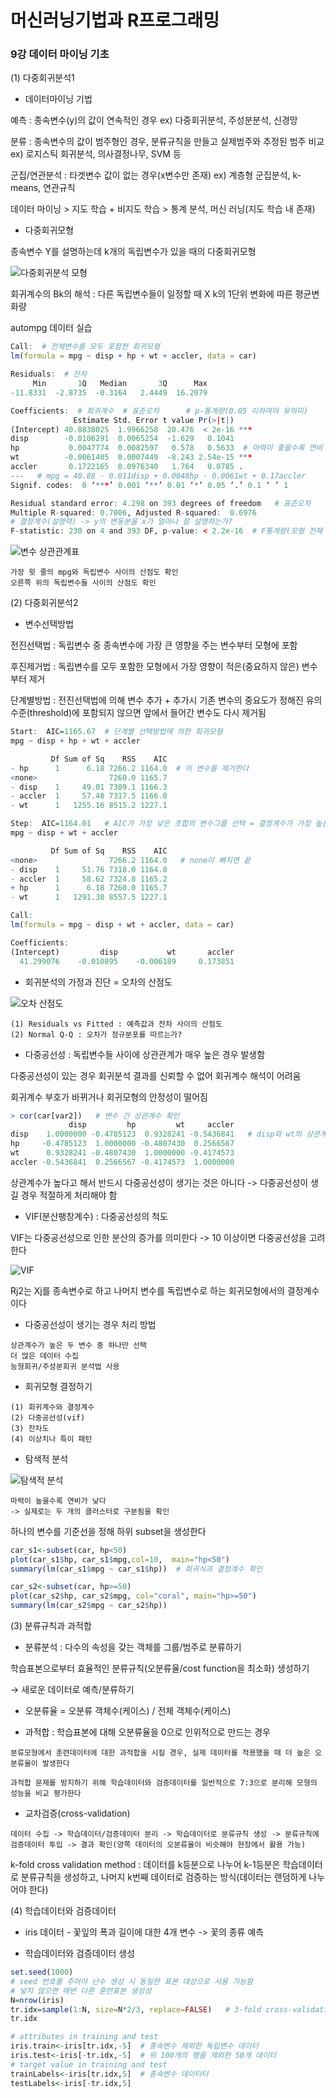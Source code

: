 # 머신러닝기법과 R프로그래밍



### 9강 데이터 마이닝 기초



(1) 다중회귀분석1



* 데이터마이닝 기법

예측 : 종속변수(y)의 값이 연속적인 경우 ex) 다중회귀분석, 주성분분석, 신경망

분류 : 종속변수의 값이 범주형인 경우, 분류규칙을 만들고 실제범주와 추정된 범주 비교  ex) 로지스틱 회귀분석, 의사결정나무, SVM 등



군집/연관분석 : 타겟변수 값이 없는 경우(x변수만 존재) ex) 계층형 군집분석, k-means, 연관규칙



데이터 마이닝 > 지도 학습 + 비지도 학습 > 통계 분석, 머신 러닝(지도 학습 내 존재)



* 다중회귀모형

종속변수 Y를 설명하는데 k개의 독립변수가 있을 때의 다중회귀모형

![다중회귀분석 모형](https://user-images.githubusercontent.com/43332543/58453489-58e3b780-8156-11e9-8403-678adaaf74cd.PNG)

회귀계수의 Bk의 해석 : 다른 독립변수들이 일정할 때 X k의 1단위 변화에 따른 평균변화량



autompg 데이터 실습



```R
Call:  # 전체변수를 모두 포함한 회귀모형
lm(formula = mpg ~ disp + hp + wt + accler, data = car)  

Residuals:  # 잔차
     Min       1Q   Median       3Q      Max 
-11.8331  -2.8735  -0.3164   2.4449  16.2079 

Coefficients:  # 회귀계수  # 표준오차      # p-통계량(0.05 이하여야 유의미)
              Estimate Std. Error t value Pr(>|t|)    
(Intercept) 40.8838025  1.9966258  20.476  < 2e-16 ***
disp        -0.0106291  0.0065254  -1.629   0.1041 
hp           0.0047774  0.0082597   0.578   0.5633  # 마력이 좋을수록 연비 좋음???
wt          -0.0061405  0.0007449  -8.243 2.54e-15 ***
accler       0.1722165  0.0976340   1.764   0.0785 .  
---   # mpg = 40.88 - 0.011disp + 0.0048hp - 0.0061wt + 0.17accler
Signif. codes:  0 ‘***’ 0.001 ‘**’ 0.01 ‘*’ 0.05 ‘.’ 0.1 ‘ ’ 1

Residual standard error: 4.298 on 393 degrees of freedom   # 표준오차
Multiple R-squared: 0.7006, Adjusted R-squared:  0.6976
# 결정계수(설명력) -> y의 변동분을 x가 얼마나 잘 설명하는가?
F-statistic: 230 on 4 and 393 DF, p-value: < 2.2e-16  # F통계량(모형 전체 적합도)
```





![변수 상관관계표](https://user-images.githubusercontent.com/43332543/58453277-77957e80-8155-11e9-8acb-2f6370f31f11.png)

```
가장 윗 줄의 mpg와 독립변수 사이의 산점도 확인
오른쪽 위의 독립변수들 사이의 산점도 확인
```





(2) 다중회귀분석2



* 변수선택방법

전진선택법 : 독립변수 중 종속변수에 가장 큰 영향을 주는 변수부터 모형에 포함

후진제거법 : 독립변수를 모두 포함한 모형에서 가장 영향이 적은(중요하지 않은) 변수부터 제거

단계별방법 : 전진선택법에 의해 변수 추가 + 추가시 기존 변수의 중요도가 정해진 유의수준(threshold)에 포함되지 않으면 앞에서 들어간 변수도 다시 제거됨



```R
Start:  AIC=1165.67  # 단계별 선택방법에 의한 회귀모형
mpg ~ disp + hp + wt + accler

         Df Sum of Sq    RSS    AIC  
- hp      1      6.18 7266.2 1164.0  # 이 변수를 제거한다
<none>                7260.0 1165.7
- disp    1     49.01 7309.1 1166.3
- accler  1     57.48 7317.5 1166.8
- wt      1   1255.16 8515.2 1227.1

Step:  AIC=1164.01   # AIC가 가장 낮은 조합의 변수그룹 선택 = 결정계수가 가장 높은 조합
mpg ~ disp + wt + accler

         Df Sum of Sq    RSS    AIC
<none>                7266.2 1164.0   # none이 빠지면 끝
- disp    1     51.76 7318.0 1164.8
- accler  1     58.62 7324.8 1165.2
+ hp      1      6.18 7260.0 1165.7
- wt      1   1291.30 8557.5 1227.1

Call:
lm(formula = mpg ~ disp + wt + accler, data = car)

Coefficients:
(Intercept)         disp           wt       accler  
  41.299076    -0.010895    -0.006189     0.173851 
```



* 회귀분석의 가정과 진단 = 오차의 산점도



![오차 산점도](https://user-images.githubusercontent.com/43332543/58453216-31401f80-8155-11e9-92da-cfd94f6676f6.png)



```
(1) Residuals vs Fitted : 예측값과 잔차 사이의 산점도
(2) Normal Q-Q : 오차가 정규분포를 따르는가?
```



* 다중공선성 : 독립변수들 사이에 상관관계가 매우 높은 경우 발생함



다중공선성이 있는 경우 회귀분석 결과를 신뢰할 수 없어 회귀계수 해석이 어려움

회귀계수 부호가 바뀌거나 회귀모형의 안정성이 떨어짐

```R
> cor(car[var2])   # 변수 간 상관계수 확인
             disp         hp         wt     accler
disp    1.0000000 -0.4785123  0.9328241 -0.5436841   # disp와 wt의 상관계수가 높다
hp     -0.4785123  1.0000000 -0.4807430  0.2566567
wt      0.9328241 -0.4807430  1.0000000 -0.4174573
accler -0.5436841  0.2566567 -0.4174573  1.0000000
```



상관계수가 높다고 해서 반드시 다중공선성이 생기는 것은 아니다 -> 다중공선성이 생길 경우 적절하게 처리해야 함



* VIF(분산팽창계수) : 다중공선성의 척도

VIF는 다중공선성으로 인한 분산의 증가를 의미한다 -> 10 이상이면 다중공선성을 고려한다

![VIF](https://user-images.githubusercontent.com/43332543/58453487-584b2100-8156-11e9-8ed4-6260463a5f51.PNG)

Rj2는 Xj를 종속변수로 하고 나머지 변수를 독립변수로 하는 회귀모형에서의 결정계수이다



* 다중공선성이 생기는 경우 처리 방법

```
상관계수가 높은 두 변수 중 하나만 선택
더 많은 데이터 수집
능형회귀/주성분회귀 분석법 사용
```





* 회귀모형 결정하기

```
(1) 회귀계수와 결정계수
(2) 다중공선성(vif)
(3) 잔차도
(4) 이상치나 특이 패턴
```



* 탐색적 분석

![탐색적 분석](https://user-images.githubusercontent.com/43332543/58453697-140c5080-8157-11e9-84eb-06add068f079.png)



```
마력이 높을수록 연비가 낮다
-> 실제로는 두 개의 클러스터로 구분됨을 확인
```



하나의 변수를 기준선을 정해 하위 subset을 생성한다

```R
car_s1<-subset(car, hp<50)
plot(car_s1$hp, car_s1$mpg,col=10,  main="hp<50")
summary(lm(car_s1$mpg ~ car_s1$hp))  # 회귀식과 결정계수 확인

car_s2<-subset(car, hp>=50)
plot(car_s2$hp, car_s2$mpg, col="coral", main="hp>=50")
summary(lm(car_s2$mpg ~ car_s2$hp))
```





(3) 분류규칙과 과적합



* 분류분석 : 다수의 속성을 갖는 객체를 그룹/범주로 분류하기

학습표본으로부터 효율적인 분류규칙(오분류율/cost function을 최소화) 생성하기

→ 새로운 데이터로 예측/분류하기



* 오분류율 = 오분류 객체수(케이스) / 전체 객체수(케이스)



* 과적합 : 학습표본에 대해 오분류율을 0으로 인위적으로 만드는 경우

```
분류모형에서 훈련데이터에 대한 과적합을 시킬 경우, 실제 데이터를 적용했을 때 더 높은 오분류율이 발생한다

과적합 문제를 방지하기 위해 학습데이터와 검증데이터를 일반적으로 7:3으로 분리해 모형의 성능을 비교 평가한다
```



* 교차검증(cross-validation)

```
데이터 수집 -> 학습데이터/검증데이터 분리 -> 학습데이터로 분류규칙 생성 -> 분류규칙에 검증데이터 투입 -> 결과 확인(양쪽 데이터의 오분류율이 비슷해야 현장에서 활용 가능)
```



k-fold cross validation method : 데이터를 k등분으로 나누어 k-1등분은 학습데이터로 분류규칙을 생성하고, 나머지 k번째 데이터로 검증하는 방식(데이터는 랜덤하게 나누어야 한다)



(4) 학습데이터와 검증데이터



* iris 데이터 - 꽃잎의 폭과 길이에 대한 4개 변수 -> 꽃의 종류 예측



* 학습데이터와 검증데이터 생성

```R
set.seed(1000)
# seed 번호를 주어야 난수 생성 시 동일한 표본 대상으로 사용 가능함
# 넣지 않으면 매번 다른 훈련표본 생성성
N=nrow(iris)   
tr.idx=sample(1:N, size=N*2/3, replace=FALSE)   # 3-fold cross-validation
tr.idx
```



```R
# attributes in training and test
iris.train<-iris[tr.idx,-5]  # 종속변수 제외한 독립변수 데이터
iris.test<-iris[-tr.idx,-5]  # 위 100개의 행을 제외한 50개 데이터
# target value in training and test
trainLabels<-iris[tr.idx,5]  # 종속변수 데이터터
testLabels<-iris[-tr.idx,5]
```

